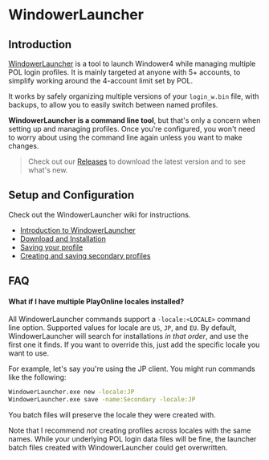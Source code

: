 # WindowerLauncher

## Introduction

[WindowerLauncher](https://github.com/Kaiconure/WindowerLauncher/) is a tool to launch Windower4 while managing multiple POL login profiles. It is mainly targeted at anyone with 5+ accounts, to simplify working around the 4-account limit set by POL.

It works by safely organizing multiple versions of your `login_w.bin` file, with backups, to allow you to easily switch between named profiles.

**WindowerLauncher is a command line tool**, but that's only a concern when setting up and managing profiles. Once you're configured, you won't need to worry about using the command line again unless you want to make changes.

> Check out our [Releases](https://github.com/Kaiconure/WindowerLauncher/releases) to download the latest version and to see what's new.

## Setup and Configuration

Check out the WindowerLauncher wiki for instructions.

- [Introduction to WindowerLauncher](https://github.com/Kaiconure/WindowerLauncher/wiki)
- [Download and Installation](https://github.com/Kaiconure/WindowerLauncher/wiki/Installation-Guide)
- [Saving your profile](https://github.com/Kaiconure/WindowerLauncher/wiki/Saving-your-profile)
- [Creating and saving secondary profiles](https://github.com/Kaiconure/WindowerLauncher/wiki/Creating-new-profiles)

## FAQ

#### What if I have multiple PlayOnline locales installed?

All WindowerLauncher commands support a `-locale:<LOCALE>` command line option. Supported values for locale are `US`, `JP`, and `EU`. By default, WindowerLauncher will search for installations *in that order*, and use the first one it finds. If you want to override this, just add the specific locale you want to use.

For example, let's say you're using the JP client. You might run commands like the following:

```bash
WindowerLauncher.exe new -locale:JP
WindowerLauncher.exe save -name:Secondary -locale:JP
```

You batch files will preserve the locale they were created with.

Note that I recommend *not* creating profiles across locales with the same names. While your underlying POL login data files will be fine, the launcher batch files created with WindowerLauncher could get overwritten.

